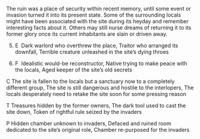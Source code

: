 The ruin was a place of security within recent memory, until some event or invasion turned it into its present state. Some of the surrounding locals might have been associated with the site during its heyday and remember interesting facts about it. Others may still nurse dreams of returning it to its former glory once its current inhabitants are slain or driven away.

5.  E  Dark warlord who overthrew the place, Traitor who arranged its downfall, Terrible creature unleashed in the site’s dying throes
    
6.  F  Idealistic would-be reconstructor, Native trying to make peace with the locals, Aged keeper of the site’s old secrets
    

C The site is fallen to the locals but a sanctuary now to a completely different group, The site is still dangerous and hostile to the interlopers, The locals desperately need to retake the site soon for some pressing reason

T Treasures hidden by the former owners, The dark tool used to cast the site down, Token of rightful rule seized by the invaders

P Hidden chamber unknown to invaders, Defaced and ruined room dedicated to the site’s original role, Chamber re-purposed for the invaders
